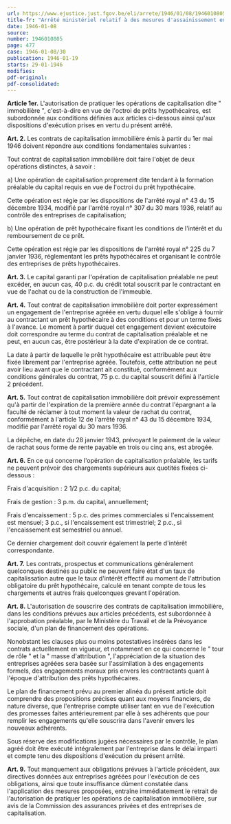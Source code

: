 ```yaml
---
url: https://www.ejustice.just.fgov.be/eli/arrete/1946/01/08/1946010805/justel
title-fr: "Arrêté ministériel relatif à des mesures d'assainissement en matière d'opérations de capitalisation, dite " immobilière "."
date: 1946-01-08
source:
number: 1946010805
page: 477
case: 1946-01-08/30
publication: 1946-01-19
starts: 29-01-1946
modifies:
pdf-original:
pdf-consolidated:
---
```


**Article 1er.** L'autorisation de pratiquer les opérations de capitalisation dite " immobilière ", c'est-à-dire en vue de l'octroi de prêts hypothécaires, est subordonnée aux conditions définies aux articles ci-dessous ainsi qu'aux dispositions d'exécution prises en vertu du présent arrêté.

**Art. 2.** Les contrats de capitalisation immobilière émis à partir du 1er mai 1946 doivent répondre aux conditions fondamentales suivantes :

Tout contrat de capitalisation immobilière doit faire l'objet de deux opérations distinctes, à savoir :

   a) Une opération de capitalisation proprement dite tendant à la formation préalable du capital requis en vue de l'octroi du prêt hypothécaire.

Cette opération est régie par les dispositions de l'arrêté royal n° 43 du 15 décembre 1934, modifié par l'arrêté royal n° 307 du 30 mars 1936, relatif au contrôle des entreprises de capitalisation;

   b) Une opération de prêt hypothécaire fixant les conditions de l'intérêt et du remboursement de ce prêt.

Cette opération est régie par les dispositions de l'arrêté royal n° 225 du 7 janvier 1936, réglementant les prêts hypothécaires et organisant le contrôle des entreprises de prêts hypothécaires.

**Art. 3.** Le capital garanti par l'opération de capitalisation préalable ne peut excéder, en aucun cas, 40 p.c. du crédit total souscrit par le contractant en vue de l'achat ou de la construction de l'immeuble.

**Art. 4.** Tout contrat de capitalisation immobilière doit porter expressément un engagement de l'entreprise agréée en vertu duquel elle s'oblige à fournir au contractant un prêt hypothécaire à des conditions et pour un terme fixés à l'avance. Le moment à partir duquel cet engagement devient exécutoire doit correspondre au terme du contrat de capitalisation préalable et ne peut, en aucun cas, être postérieur à la date d'expiration de ce contrat.

La date à partir de laquelle le prêt hypothécaire est attribuable peut être fixée librement par l'entreprise agréée. Toutefois, cette attribution ne peut avoir lieu avant que le contractant ait constitué, conformément aux conditions générales du contrat, 75 p.c. du capital souscrit défini à l'article 2 précédent.

**Art. 5.** Tout contrat de capitalisation immobilière doit prévoir expressément qu'à partir de l'expiration de la première année du contrat l'épargnant a la faculté de réclamer à tout moment la valeur de rachat du contrat, conformément à l'article 12 de l'arrêté royal n° 43 du 15 décembre 1934, modifié par l'arrêté royal du 30 mars 1936.

La dépêche, en date du 28 janvier 1943, prévoyant le paiement de la valeur de rachat sous forme de rente payable en trois ou cinq ans, est abrogée.

**Art. 6.** En ce qui concerne l'opération de capitalisation préalable, les tarifs ne peuvent prévoir des chargements supérieurs aux quotités fixées ci-dessous :

Frais d'acquisition : 2 1/2 p.c. du capital;

Frais de gestion : 3 p.m. du capital, annuellement;

Frais d'encaissement : 5 p.c. des primes commerciales si l'encaissement est mensuel; 3 p.c., si l'encaissement est trimestriel; 2 p.c., si l'encaissement est semestriel ou annuel.

Ce dernier chargement doit couvrir également la perte d'intérêt correspondante.

**Art. 7.** Les contrats, prospectus et communications généralement quelconques destinés au public ne peuvent faire état d'un taux de capitalissation autre que le taux d'intérêt effectif au moment de l'attribution obligatoire du prêt hypothécaire, calculé en tenant compte de tous les chargements et autres frais quelconques grevant l'opération.

**Art. 8.** L'autorisation de souscrire des contrats de capitalisation immobilière, dans les conditions prévues aux articles précédents, est subordonnée à l'approbation préalable, par le Ministère du Travail et de la Prévoyance sociale, d'un plan de financement des opérations.

Nonobstant les clauses plus ou moins potestatives insérées dans les contrats actuellement en vigueur, et notamment en ce qui concerne le " tour de rôle " et la " masse d'attribution ", l'appréciation de la situation des entreprises agréées sera basée sur l'assimilation à des engagements formels, des engagements moraux pris envers les contractants quant à l'époque d'attribution des prêts hypothécaires.

Le plan de financement prévu au premier alinéa du présent article doit comprendre des propositions précises quant aux moyens financiers, de nature diverse, que l'entreprise compte utiliser tant en vue de l'exécution des promesses faites antérieurement par elle à ses adhérents que pour remplir les engagements qu'elle souscrira dans l'avenir envers les nouveaux adhérents.

Sous réserve des modifications jugées nécessaires par le contrôle, le plan agréé doit être exécuté intégralement par l'entreprise dans le délai imparti et compte tenu des dispositions d'exécution du présent arrêté.

**Art. 9.** Tout manquement aux obligations prévues à l'article précédent, aux directives données aux entreprises agréées pour l'exécution de ces obligations, ainsi que toute insuffisance dûment constatée dans l'application des mesures proposées, entraîne immédiatement le retrait de l'autorisation de pratiquer les opérations de capitalisation immobilière, sur avis de la Commission des assurances privées et des entreprises de capitalisation.
